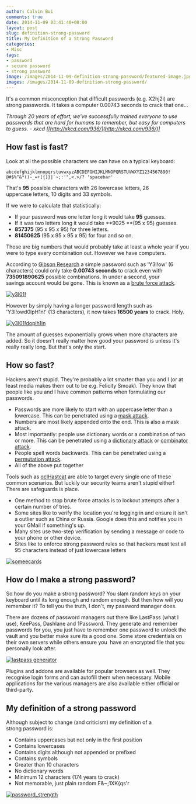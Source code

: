 ```yaml
---
author: Calvin Bui
comments: true
date: 2014-11-09 03:41:40+00:00
layout: post
slug: definition-strong-password
title: My Definition of a Strong Password
categories:
- Misc
tags:
- password
- secure password
- strong password
image: /images/2014-11-09-definition-strong-password/featured-image.jpg 
images: /images/2014-11-09-definition-strong-password/
---
```


It's a common misconception that difficult passwords (e.g. X2hj2i) are strong passwords. It takes a computer 0.00743 seconds to crack that one...

_Through 20 years of effort, we've successfully trained everyone to use passwords that are hard for humans to remember, but easy for computers to guess. - xkcd [[http://xkcd.com/936/](http://xkcd.com/936/)]_

<!-- more -->

## How fast is fast?

Look at all the possible characters we can have on a typical keyboard:

```    
abcdefghijklmnopqrstuvwxyzABCDEFGHIJKLMNOPQRSTUVWXYZ1234567890! @#$%^&*()-_=+[{]}|`~;:'",<.>/? 'spacebar'
```

That's **95** possible characters with 26 lowercase letters, 26 uppercase letters, 10 digits and 33 symbols.

If we were to calculate that statistically:

* If your password was one letter long it would take **95** guesses.
* If it was two letters long it would take **9025 **(95 x 95) guesses.
* **857375** (95 x 95 x 95) for three letters.
* **81450625** (95 x 95 x 95 x 95) for four and so on.

Those are big numbers that would probably take at least a whole year if you were to type every combination out. However we have computers.

According to [Gibson Research](https://www.grc.com/haystack.htm) a simple password such as 'Y3l!ow' (6 characters) could only take **0.00743 seconds** to crack even with **735091890625** possible combinations. In under a second, your savings account would be gone. This is known as a [brute force attack](http://hashcat.net/wiki/doku.php?id=mask_attack).

[![y3l01!]({{page.images}}y3l01.png)]({{page.images}}y3l01.png)

However by simply having a longer password length such as 'Y3l!owd0lpH1n!' (13 characters), it now takes **16500 years** to crack. Holy.

[![y3l01!doplh1in]({{page.images}}y3l01doplh1in.png)]({{page.images}}y3l01doplh1in.png)

The amount of guesses exponentially grows when more characters are added. So it doesn't really matter how good your password is unless it's really really long. But that's only the start.

## How so fast?

Hackers aren't stupid. They're probably a lot smarter than you and I (or at least media makes them out to be e.g. Felicity Smoak). They know that people like you and I have common patterns when formulating our passwords.

* Passwords are more likely to start with an uppercase letter than a lowercase. This can be penetrated using a [mask attack](http://hashcat.net/wiki/doku.php?id=mask_attack).
* Numbers are most likely appended onto the end. This is also a mask attack.
* Most importantly: people use dictionary words or a combination of two or more. This can be penetrated using a [dictionary attack](http://hashcat.net/wiki/doku.php?id=dictionary_attack) or [combinator attack](http://hashcat.net/wiki/doku.php?id=combinator_attack).
* People spell words backwards. This can be penetrated using a [permutation attack](http://hashcat.net/wiki/doku.php?id=permutation_attack).
* All of the above put together

Tools such as [oclHastcat](http://hashcat.net/oclhashcat/) are able to target every single one of these common scenarios. But luckily our security teams aren't stupid either! There are safeguards is place.

* One method to stop brute force attacks is to lockout attempts after a certain number of tries.
* Some sites like to verify the location you're logging in and ensure it isn't a outlier such as China or Russia. Google does this and notifies you in your GMail if something's up.
* Many sites use two-step verification by sending a message or code to your phone or other device.
* Sites like to enforce strong password rules so that hackers must test all 95 characters instead of just lowercase letters

[![someecards]({{page.images}}mjaxmy1myzezn2u0nzhlzwzmndu3.png)]({{page.images}}mjaxmy1myzezn2u0nzhlzwzmndu3.png)

## How do I make a strong password?
So how do you make a strong password? You slam random keys on your keyboard until its long enough and random enough. But then how will you remember it? To tell you the truth, I don't, my password manager does.

There are dozens of password managers out there like LastPass (what I use), KeePass, Dashlane and 1Password. They generate and remember passwords for you, you just have to remember one password to unlock the vault and you better make sure its a good one. Some store credentials on their own servers while others ensure you  have an encrypted file that you personally look after.

[![lastpass generator]({{page.images}}lastpass-generator.png)]({{page.images}}lastpass-generator.png)

Plugins and addons are available for popular browsers as well. They recognise login forms and can autofill them when necessary. Mobile applications for the various managers are also available either official or third-party.

## My definition of a strong password

Although subject to change (and criticism) my definition of a strong password is:

* Contains uppercases but not only in the first position
* Contains lowercases
* Contains digits although not appended or prefixed
* Contains symbols
* Greater than 10 characters
* No dictionary words
* Minimum 12 characters (174 years to crack)
* Not memorable, just plain random F&~;1XK{qs'r

[![password_strength]({{page.images}}password_strength.png)]({{page.images}}password_strength.png)
